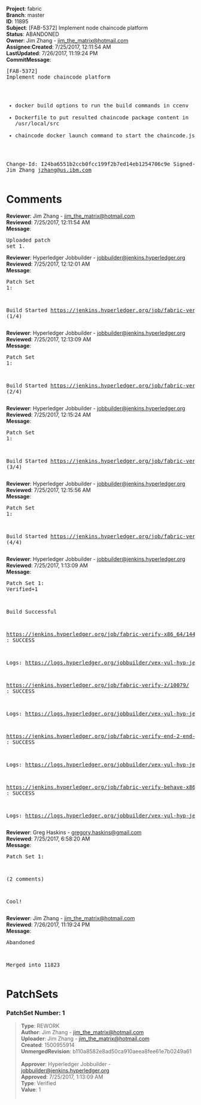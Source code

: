 <strong>Project</strong>: fabric</br><strong>Branch</strong>: master<br><strong>ID</strong>: 11895<br><strong>Subject</strong>: [FAB-5372] Implement node chaincode platform<br><strong>Status</strong>: ABANDONED<br><strong>Owner</strong>: Jim Zhang - jim_the_matrix@hotmail.com<br><strong>Assignee</strong>:<strong>Created</strong>: 7/25/2017, 12:11:54 AM<br><strong>LastUpdated</strong>: 7/26/2017, 11:19:24 PM<br><strong>CommitMessage</strong>:<br><pre>[FAB-5372] Implement node chaincode platform

- docker build options to run the build commands in ccenv
- Dockerfile to put resulted chaincode package content in
  /usr/local/src
- chaincode docker launch command to start the chaincode.js

Change-Id: I24ba6551b2ccb0fcc199f2b7ed14eb1254706c9e
Signed-off-by: Jim Zhang <jzhang@us.ibm.com>
</pre><h1>Comments</h1><strong>Reviewer</strong>: Jim Zhang - jim_the_matrix@hotmail.com<br><strong>Reviewed</strong>: 7/25/2017, 12:11:54 AM<br><strong>Message</strong>: <pre>Uploaded patch set 1.</pre><strong>Reviewer</strong>: Hyperledger Jobbuilder - jobbuilder@jenkins.hyperledger.org<br><strong>Reviewed</strong>: 7/25/2017, 12:12:01 AM<br><strong>Message</strong>: <pre>Patch Set 1:

Build Started https://jenkins.hyperledger.org/job/fabric-verify-z/10079/ (1/4)</pre><strong>Reviewer</strong>: Hyperledger Jobbuilder - jobbuilder@jenkins.hyperledger.org<br><strong>Reviewed</strong>: 7/25/2017, 12:13:09 AM<br><strong>Message</strong>: <pre>Patch Set 1:

Build Started https://jenkins.hyperledger.org/job/fabric-verify-x86_64/14428/ (2/4)</pre><strong>Reviewer</strong>: Hyperledger Jobbuilder - jobbuilder@jenkins.hyperledger.org<br><strong>Reviewed</strong>: 7/25/2017, 12:15:24 AM<br><strong>Message</strong>: <pre>Patch Set 1:

Build Started https://jenkins.hyperledger.org/job/fabric-verify-end-2-end-x86_64/5930/ (3/4)</pre><strong>Reviewer</strong>: Hyperledger Jobbuilder - jobbuilder@jenkins.hyperledger.org<br><strong>Reviewed</strong>: 7/25/2017, 12:15:56 AM<br><strong>Message</strong>: <pre>Patch Set 1:

Build Started https://jenkins.hyperledger.org/job/fabric-verify-behave-x86_64/8475/ (4/4)</pre><strong>Reviewer</strong>: Hyperledger Jobbuilder - jobbuilder@jenkins.hyperledger.org<br><strong>Reviewed</strong>: 7/25/2017, 1:13:09 AM<br><strong>Message</strong>: <pre>Patch Set 1: Verified+1

Build Successful 

https://jenkins.hyperledger.org/job/fabric-verify-x86_64/14428/ : SUCCESS

Logs: https://logs.hyperledger.org/jobbuilder/vex-yul-hyp-jenkins-1/fabric-verify-x86_64/14428

https://jenkins.hyperledger.org/job/fabric-verify-z/10079/ : SUCCESS

Logs: https://logs.hyperledger.org/jobbuilder/vex-yul-hyp-jenkins-1/fabric-verify-z/10079

https://jenkins.hyperledger.org/job/fabric-verify-end-2-end-x86_64/5930/ : SUCCESS

Logs: https://logs.hyperledger.org/jobbuilder/vex-yul-hyp-jenkins-1/fabric-verify-end-2-end-x86_64/5930

https://jenkins.hyperledger.org/job/fabric-verify-behave-x86_64/8475/ : SUCCESS

Logs: https://logs.hyperledger.org/jobbuilder/vex-yul-hyp-jenkins-1/fabric-verify-behave-x86_64/8475</pre><strong>Reviewer</strong>: Greg Haskins - gregory.haskins@gmail.com<br><strong>Reviewed</strong>: 7/25/2017, 6:58:20 AM<br><strong>Message</strong>: <pre>Patch Set 1:

(2 comments)

Cool!</pre><strong>Reviewer</strong>: Jim Zhang - jim_the_matrix@hotmail.com<br><strong>Reviewed</strong>: 7/26/2017, 11:19:24 PM<br><strong>Message</strong>: <pre>Abandoned

Merged into 11823</pre><h1>PatchSets</h1><h3>PatchSet Number: 1</h3><blockquote><strong>Type</strong>: REWORK<br><strong>Author</strong>: Jim Zhang - jim_the_matrix@hotmail.com<br><strong>Uploader</strong>: Jim Zhang - jim_the_matrix@hotmail.com<br><strong>Created</strong>: 1500955914<br><strong>UnmergedRevision</strong>: b110a8582e8ad50ca910aeea8fee61e7b0249a61<br><br><strong>Approver</strong>: Hyperledger Jobbuilder - jobbuilder@jenkins.hyperledger.org<br><strong>Approved</strong>: 7/25/2017, 1:13:09 AM<br><strong>Type</strong>: Verified<br><strong>Value</strong>: 1<br><br></blockquote>